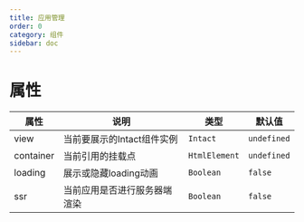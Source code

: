 ```yaml
---
title: 应用管理
order: 0
category: 组件
sidebar: doc
---
```


# 属性

| 属性 | 说明 | 类型 | 默认值 |
| --- | --- | --- | --- |
| view | 当前要展示的Intact组件实例 | `Intact` | `undefined` |
| container | 当前引用的挂载点 | `HtmlElement` | `undefined` |
| loading | 展示或隐藏loading动画 | `Boolean` | `false` |
| ssr | 当前应用是否进行服务器端渲染 | `Boolean` | `false` |


